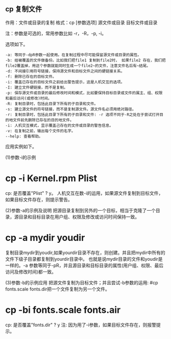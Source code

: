 ## cp 复制文件
作用：文件或目录的复制
格式：cp [参数选项] 源文件或目录 目标文件或目录

注：参数是可选的，常用参数比如 -r，-R，-p, -i。

选项如下。
```
-a: 等同于-dpR参数一起使用。在复制过程中尽可能保留源文件或目录的属性。
-b: 给被覆盖的文件做备份。比如我们把file1 复制到file2时， 如果file2 存在，我们把file2覆盖掉，用这个参数就能同时生成一个file2~的文件，注意文件名后有~结尾。
-d: 不间接引用符号链接，保持源文件和目标文件之间的硬链接关系。
-f: 删除已存在的目标文件。
-i: 覆盖已存在的目标文件之前给出警告提示，这是人机交互的选项。
-I: 建立文件硬链接，而不是复制。
-p: 保存源文件或目录的最后修改时间和模式，比如要保持目标目录或文件的属主、组、权限和最后访问(或修改)时间。
-R: 复制目录时，包括此目录下所有的子目录和文件。
-s: 建立源文件的符号链接，而不是复制源文件。源文件名必须用绝对路径。
-r: 复制目录时，包括此目录下所有的子目录和文件: -r 选项不同于-R之处在于尝试打开目的地文件前先删除已存在的目的地文件。
-i: 人机交互模式，显示覆盖己存在的文件或目录的警告信息。
-v: 在复制之前，输出每个文件的名字。
--help: 查看帮助。
```

应用实例如下。

(1)参数-i的示例
# cp -i Kernel.rpm Plist
cp: 是否覆盖"Plist" ? y。
人机交互在数-i的运用，如果源文件复制到目标文件，如果目标文件存在，则提示警告。

(2)参数-a的示例及说明
把源目录复制到另外的一个目标，相当于克隆了一个目录，源目录和目标目录在用户组、权限及修改或访问时间保持一致。
# cp -a mydir youdir
复制目录mydir到youdir,如果yourdir目录不存在，则创建。并且把mydir中所有的文件下级子目录都复制到yourdir目录中。
也就是说mydir目录的文件和youdir是一样的。-a 参数等同于-pR，并且源目录和目标目录的属性(用户组、权限、最后访问及修改时间)都一致。

(3)参数-b的示例应用
把源文件复制为目标文件；并且尝试-b参数的运用:
#cp fonts.scale fonts.dir把一个文件复制为另一个文件。
 # cp -bi fonts.scale fonts.air
cp: 是否覆盖"fonts.dir" ? y 
注: 因为用了-i参数，如果目标文件存在，则报警提示。